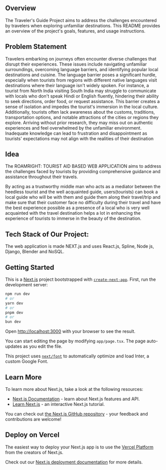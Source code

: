 ## Overview

The Traveler's Guide Project aims to address the challenges encountered by travelers when exploring unfamiliar destinations. This README provides an overview of the project's goals, features, and usage instructions.


## Problem Statement
Travelers embarking on journeys often encounter diverse challenges that disrupt their experiences. These issues include navigating unfamiliar surroundings, overcoming language barriers, and identifying popular local destinations and cuisine. The language barrier poses a significant hurdle, especially when tourists from regions with different native languages visit destinations where their language isn't widely spoken. For instance, a tourist from North India visiting South India may struggle to communicate with locals who don't speak Hindi or English fluently, hindering their ability to seek directions, order food, or request assistance. This barrier creates a sense of isolation and impedes the tourist's immersion in the local culture. Additionally, tourists often lack awareness about the customs, traditions, transportation options, and notable attractions of the cities or regions they explore. Arriving without prior research, they may miss out on authentic experiences and feel overwhelmed by the unfamiliar environment. Inadequate knowledge can lead to frustration and disappointment as tourists' expectations may not align with the realities of their destination

## Idea
The ROAMRIGHT: TOURIST AID BASED WEB APPLICATION aims to address the challenges faced by tourists by providing comprehensive guidance and assistance throughout their travels.

By acting as a trustworthy middle man who acts as a mediator between the heedless tourist and the well acquainted guide, users(tourists) can book a local guide who will be with them and guide them along their travel/trip and make sure that their customer face no difficulty during their travel and have the best experience possible as a presence of a local who is very well acquainted with the travel destination helps a lot in enhancing the experience of tourists to immerse in the beauty of the destination.
## Tech Stack of Our Project:
The web application is made NEXT.js and uses React.js, Spline, Node js, Django, Blender and NoSQL.


## Getting Started
This is a [Next.js](https://nextjs.org/) project bootstrapped with [`create-next-app`](https://github.com/vercel/next.js/tree/canary/packages/create-next-app).
First, run the development server:

```bash
npm run dev
# or
yarn dev
# or
pnpm dev
# or
bun dev
```

Open [http://localhost:3000](http://localhost:3000) with your browser to see the result.

You can start editing the page by modifying `app/page.tsx`. The page auto-updates as you edit the file.

This project uses [`next/font`](https://nextjs.org/docs/basic-features/font-optimization) to automatically optimize and load Inter, a custom Google Font.

## Learn More

To learn more about Next.js, take a look at the following resources:

- [Next.js Documentation](https://nextjs.org/docs) - learn about Next.js features and API.
- [Learn Next.js](https://nextjs.org/learn) - an interactive Next.js tutorial.

You can check out [the Next.js GitHub repository](https://github.com/vercel/next.js/) - your feedback and contributions are welcome!

## Deploy on Vercel

The easiest way to deploy your Next.js app is to use the [Vercel Platform](https://vercel.com/new?utm_medium=default-template&filter=next.js&utm_source=create-next-app&utm_campaign=create-next-app-readme) from the creators of Next.js.

Check out our [Next.js deployment documentation](https://nextjs.org/docs/deployment) for more details.
